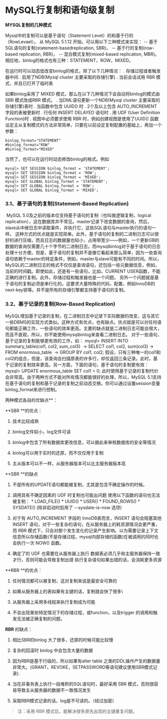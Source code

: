 # MySQL行复制和语句级复制

**MYSQL复制的几种模式**

Mysql中的复制可以是基于语句（Statement Level）的和基于行的（RowLevael）。
从 MySQL 5.1.12 开始，可以用以下三种模式来实现：
-- 基于SQL语句的复制(statement-basedreplication, SBR)，
-- 基于行的复制(row-based replication, RBR)，
-- 混合模式复制(mixed-based replication, MBR)。
相应地，binlog的格式也有三种：STATEMENT，ROW，MIXED。

在运行时可以动态低改变binlog的格式，除了以下几种情况：
. 存储过程或者触发器中间
. 启用了NDB(Mysql cluster 主要采取的存储引擎)
. 当前会话试用 RBR 模式，并且已打开了临时表

如果binlog采用了 MIXED 模式，那么在以下几种情况下会自动将binlog的模式由 SBR 模式改成RBR 模式。
. 当DML语句更新一个NDB(Mysql cluster 主要采取的存储引擎)表时
. 当函数中包含 UUID() 时
. 2个及以上包含 AUTO_INCREMENT 字段的表被更新时
. 行任何 INSERT DELAYED 语句时
. 用 UDF (User Definition Function)时
. 视图中必须要求使用 RBR 时，例如创建视图是使用了UUID() 函数
设定主从复制模式的方法非常简单，只要在以前设定复制配置的基础上，再加一个参数：

```
binlog_format="STATEMENT" 
#binlog_format="ROW"
#binlog_format="MIXED"
```

当然了，也可以在运行时动态修改binlog的格式。例如

```mysql
mysql> SET SESSION binlog_format = 'STATEMENT';
mysql> SET SESSION binlog_format = 'ROW';
mysql> SET SESSION binlog_format = 'MIXED';
mysql> SET GLOBAL binlog_format = 'STATEMENT';
mysql> SET GLOBAL binlog_format = 'ROW';
mysql> SET GLOBAL binlog_format = 'MIXED';
```





### 3.1、基于语句的复制(Statement-Based Replication)

​     MySQL 5.0及之前的版本仅支持基于语句的复制（也叫做逻辑复制，logical replication），这在数据库并不常见。master记录下改变数据的查询，然后，slave从中继日志中读取事件，并执行它，这些SQL语句与master执行的语句一样。
这种方式的优点就是实现简单。此外，基于语句的复制的二进制日志可以很好的进行压缩，而且日志的数据量也较小，占用带宽少——例如，一个更新GB的数据的查询仅需要几十个字节的二进制日志。而mysqlbinlog对于基于语句的日志处理十分方便。
​      但是，基于语句的复制并不是像它看起来那么简单，因为一些查询语句依赖于master的特定条件，例如，master与slave可能有不同的时间。所以，MySQL的二进制日志的格式不仅仅是查询语句，还包括一些元数据信息，例如，当前的时间戳。即使如此，还是有一些语句，比如，CURRENT USER函数，不能正确的进行复制。此外，存储过程和触发器也是一个问题。
​     另外一个问题就是基于语句的复制必须是串行化的。这要求大量特殊的代码，配置，例如InnoDB的next-key锁等。并不是所有的存储引擎都支持基于语句的复制。

### 3.2、基于记录的复制(Row-Based Replication)

​      MySQL增加基于记录的复制，在二进制日志中记录下实际数据的改变，这与其它一些DBMS的实现方式类似。这种方式有优点，也有缺点。优点就是可以对任何语句都能正确工作，一些语句的效率更高。主要的缺点就是二进制日志可能会很大，而且不直观，所以，你不能使用mysqlbinlog来查看二进制日志。
对于一些语句，基于记录的复制能够更有效的工作，如：
mysql> INSERT INTO summary_table(col1, col2, sum_col3)
​    -> SELECT col1, col2, sum(col3)
​    -> FROM enormous_table
​    -> GROUP BY col1, col2;
​     假设，只有三种唯一的col1和col2的组合，但是，该查询会扫描原表的许多行，却仅返回三条记录。此时，基于记录的复制效率更高。
​    另一方面，下面的语句，基于语句的复制更有效：
 mysql> UPDATE enormous_table SET col1 = 0;
此时使用基于记录的复制代价会非常高。由于两种方式不能对所有情况都能很好的处理，所以，MySQL 5.1支持在基于语句的复制和基于记录的复制之前动态交换。你可以通过设置session变量binlog_format来进行控制。

两种模式各自的优缺点**：

**SBR **的优点：

1. 技术比较成熟


2. binlog文件较小，log文件可读
3. binlog中包含了所有数据库更改信息，可以据此来审核数据库的安全等情况
4. binlog可以用于实时的还原，而不仅仅用于复制
5. 主从版本可以不一样，从服务器版本可以比主服务器版本高

**SBR **的缺点

1. 不是所有的UPDATE语句都能被复制，尤其是包含不确定操作的时候。

2. 调用具有不确定因素的 UDF 时复制也可能出问题
使用以下函数的语句也无法被复制：
\* LOAD_FILE()
\* UUID()
\* USER()
\* FOUND_ROWS()
\* SYSDATE() (除非启动时启用了 --sysdate-is-now 选项)

3. 对于有 AUTO_INCREMENT 字段的 InnoDB表而言，INSERT 语句会阻塞其他 INSERT 语句，对于一些复杂的语句，在从服务器上的耗资源情况会更严重，而 RBR 模式下，只会对那个发生变化的记录产生影响。以为需要记录上下文信息所以存储函数(不是存储过程，mysql内部存储的函数)在被调用的同时也会执行一次 NOW() 函数。

4. 确定了的 UDF 也需要在从服务器上执行
数据表必须几乎和主服务器保持一致才行，否则可能会导致复制出错
执行复杂语句如果出错的话，会消耗更多资源

**RBR **的优点：

1. 任何情况都可以被复制，这对复制来说是最安全可靠的


2. 如果从服务器上的表如果有主键的话，复制就会快了很多\


3. 从服务器上采用多线程来执行复制成为可能

4.  不会出现某些特定情况下的存储过程，或function，以及trigger 的调用和触发无法被正确复制的问题。

**RBR** 的缺点：

1. 相比SBR的binlog 大了很多，还原的时候可能比较慢
2. 复杂的回滚时 binlog 中会包含大量的数据
3. 因为RBR是基于行级的，所以如果有alter table 之类的DDL操作产生的数据量非常大。(GRANT，REVOKE，SETPASSWORD等语句建议使用SBR模式记录).
4. 当在非事务表上执行一段堆积的SQL语句时，最好采用 SBR 模式，否则很容易导致主从服务器的数据不一致情况发生

5.  采取RBR模式记录的话，log是不可读的。（经过加密）

>注：采用 RBR 模式后，能解决很多原先出现的主键重复问题。